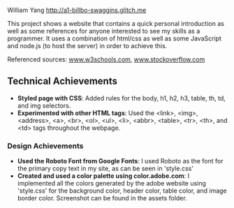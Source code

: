 William Yang
http://a1-billbo-swaggins.glitch.me

This project shows a website that contains a quick personal introduction as well as some references for anyone interested to see my skills as a programmer. It uses a combination of html/css as well as some JavaScript and node.js (to host the server) in order to achieve this.

Referenced sources: www.w3schools.com, www.stockoverflow.com

## Technical Achievements
- **Styled page with CSS**: Added rules for the body, h1, h2, h3, table, th, td, and img selectors.
- **Experimented with other HTML tags**: Used the \<link\>, \<img\>, <address\>, \<a\>, \<br\>, \<ol\>, \<ul\>, \<li\>, \<abbr\>, \<table\>, \<tr\>, \<th\>, and \<td\> tags throughout the webpage.

### Design Achievements
- **Used the Roboto Font from Google Fonts**: I used Roboto as the font for the primary copy text in my site, as can be seen in 'style.css'
- **Created and used a color palette using color.adobe.com**: I implemented all the colors generated by the adobe website using 'style.css' for the background color, header color, table color, and image border color. Screenshot can be found in the assets folder.

